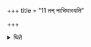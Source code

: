 +++
title = "11 तन् नाभिघारयति"

+++

<details><summary>थिते</summary>

11. He does not pour ghee on it.
</details>

